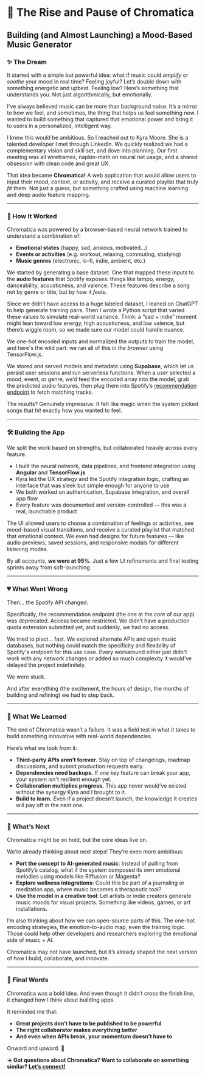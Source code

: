 # 🎵 The Rise and Pause of Chromatica  
## Building (and Almost Launching) a Mood-Based Music Generator

### ✨ The Dream

It started with a simple but powerful idea: what if music could *amplify* or *soothe* your mood in real time? Feeling joyful? Let’s double down with something energetic and upbeat. Feeling low? Here’s something that understands you. Not just algorithmically, but emotionally.

I've always believed music can be more than background noise. It’s a mirror to how we feel, and sometimes, the thing that helps us feel something new. I wanted to build something that captured that emotional power and bring it to users in a personalized, intelligent way.

I knew this would be ambitious. So I reached out to Kyra Moore. She is a talented developer I met through LinkedIn. We quickly realized we had a complementary vision and skill set, and dove into planning. Our first meeting was all wireframes, napkin-math on neural net usage, and a shared obsession with clean code and great UX.

That idea became **Chromatica!** A web application that would allow users to input their mood, context, or activity, and receive a curated playlist that truly *fit* them. Not just a guess, but something crafted using machine learning and deep audio feature mapping.

---

### 🧠 How It Worked

Chromatica was powered by a browser-based neural network trained to understand a combination of:

- **Emotional states** (happy, sad, anxious, motivated…)
- **Events or activities** (e.g. workout, relaxing, commuting, studying)
- **Music genres** (electronic, lo-fi, indie, ambient, etc.)

We started by generating a base dataset. One that mapped these inputs to the **audio features** that Spotify exposes: things like tempo, energy, danceability, acousticness, and valence. These features describe a song not by genre or title, but by how it *feels*.

Since we didn’t have access to a huge labeled dataset, I leaned on ChatGPT to help generate training pairs. Then I wrote a Python script that varied these values to simulate real-world variance. Think: a “sad + indie” moment might lean toward low energy, high acousticness, and low valence, but there’s wiggle room, so we made sure our model could handle nuance.

We one-hot encoded inputs and normalized the outputs to train the model, and here's the wild part: we ran all of this *in the browser* using TensorFlow.js.

We stored and served models and metadata using **Supabase**, which let us persist user sessions and run serverless functions. When a user selected a mood, event, or genre, we’d feed the encoded array into the model, grab the predicted audio features, then plug them into Spotify’s [recommendation endpoint](https://developer.spotify.com/documentation/web-api/reference/get-recommendations) to fetch matching tracks.

The results? Genuinely impressive. It felt like magic when the system picked songs that *hit* exactly how you wanted to feel.

---

### 🛠️ Building the App

We split the work based on strengths, but collaborated heavily across every feature.

- I built the neural network, data pipelines, and frontend integration using **Angular** and **TensorFlow.js**
- Kyra led the UX strategy and the Spotify integration logic, crafting an interface that was sleek but simple enough for anyone to use
- We both worked on authentication, Supabase integration, and overall app flow
- Every feature was documented and version-controlled — this was a real, launchable product

The UI allowed users to choose a combination of feelings or activities, see mood-based visual transitions, and receive a curated playlist that matched that emotional context. We even had designs for future features — like audio previews, saved sessions, and responsive modals for different listening modes.

By all accounts, **we were at 95%**. Just a few UI refinements and final testing sprints away from soft-launching.

---

### 💔 What Went Wrong

Then... the Spotify API changed.

Specifically, the recommendation endpoint (the one at the *core* of our app) was deprecated. Access became restricted. We didn’t have a production quota extension submitted yet, and suddenly, we had no access.

We tried to pivot... fast. We explored alternate APIs and open music databases, but nothing could match the specificity and flexibility of Spotify's endpoint for this use case. Every workaround either just didn't work with any network changes or added so much complexity it would’ve delayed the project indefinitely.

We were stuck.

And after everything (the excitement, the hours of design, the months of building and refining) we had to step back.

---

### 🧠 What We Learned

The end of Chromatica wasn’t a failure. It was a field test in what it takes to build something innovative with real-world dependencies.

Here’s what we took from it:

- **Third-party APIs aren’t forever.** Stay on top of changelogs, roadmap discussions, and submit production requests early.
- **Dependencies need backups.** If one key feature can break your app, your system isn't resilient enough yet.
- **Collaboration multiplies progress.** This app never would’ve existed without the synergy Kyra and I brought to it.
- **Build to learn.** Even if a project doesn’t launch, the knowledge it creates will pay off in the next one.

---

### 🎯 What’s Next

Chromatica might be on hold, but the core ideas live on.

We’re already thinking about next steps! They’re even more ambitious:

- **Port the concept to AI-generated music**: Instead of pulling from Spotify’s catalog, what if the system composed its own emotional melodies using models like Riffusion or Magenta?
- **Explore wellness integrations**: Could this be part of a journaling or meditation app, where music becomes a therapeutic tool?
- **Use the model in a creative tool**: Let artists or indie creators generate music moods for visual projects. Something like videos, games, or art installations.

I’m also thinking about how we can open-source parts of this. The one-hot encoding strategies, the emotion-to-audio map, even the training logic. Those could help other developers and researchers exploring the emotional side of music + AI.

Chromatica may not have launched, but it’s already shaped the next version of how I build, collaborate, and innovate.

---

### 🙌 Final Words

Chromatica was a bold idea. And even though it didn’t cross the finish line, it changed how I think about building apps.

It reminded me that:
- **Great projects don’t have to be published to be powerful**
- **The right collaborator makes everything better**
- **And even when APIs break, your momentum doesn’t have to**

Onward and upward. 🚀

**→ Got questions about Chromatica? Want to collaborate on something similar? [Let’s connect!](https://github.com/lucas-codes-stuff)**
